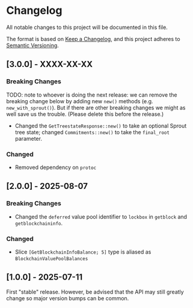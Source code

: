 # Changelog

All notable changes to this project will be documented in this file.

The format is based on [Keep a Changelog](https://keepachangelog.com/en/1.0.0/),
and this project adheres to [Semantic Versioning](https://semver.org/spec/v2.0.0.html).

## [3.0.0] - XXXX-XX-XX

### Breaking Changes

TODO: note to whoever is doing the next release: we can remove the breaking
change below by adding new `new()` methods (e.g. `new_with_sprout()`). But if
there are other breaking changes we might as well save us the trouble. (Please
delete this before the release.)

- Changed the `GetTreestateResponse::new()` to take an optional Sprout tree state;
  changed `Commitments::new()` to take the `final_root` parameter.
  
### Changed

- Removed dependency on `protoc`

## [2.0.0] - 2025-08-07

### Breaking Changes

- Changed the `deferred` value pool identifier to `lockbox` in `getblock` and
  `getblockchaininfo`.

### Changed

- Slice `[GetBlockchainInfoBalance; 5]` type is aliased as `BlockchainValuePoolBalances`

## [1.0.0] - 2025-07-11

First "stable" release. However, be advised that the API may still greatly
change so major version bumps can be common.
